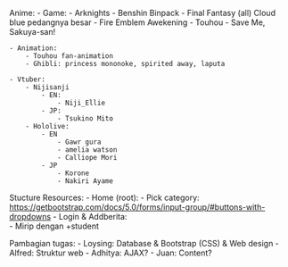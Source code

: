 Anime:
	- Game:
		- Arknights
		- Benshin Binpack
		- Final Fantasy (all) Cloud blue pedangnya besar
		- Fire Emblem Awekening
		- Touhou
		- Save Me, Sakuya-san!
		
	- Animation:
		- Touhou fan-animation
		- Ghibli: princess mononoke, spirited away, laputa
		
	- Vtuber:
		- Nijisanji
			- EN:
				- Niji_Ellie
			- JP:
				- Tsukino Mito
		- Hololive:
			- EN
				- Gawr gura
				- amelia watson
				- Calliope Mori
			- JP
				- Korone
				- Nakiri Ayame
				
Stucture Resources:
	- Home (root):
		- Pick category: https://getbootstrap.com/docs/5.0/forms/input-group/#buttons-with-dropdowns
	- Login & Addberita:	
		- Mirip dengan +student
		
Pambagian tugas:
	- Loysing: Database & Bootstrap (CSS) & Web design
	- Alfred: Struktur web
	- Adhitya: AJAX?
	- Juan: Content?